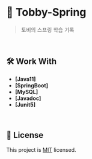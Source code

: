 # 📖 Tobby-Spring

> 토비의 스프링 학습 기록</br>
<br/>

## 🛠 Work With
- **[Java11]**
- **[SpringBoot]**
- **[MySQL]**
- **[Javadoc]**
- **[Junit5]**
<br/>
<!-- LIVE DEMO -->


## 📝 License

This project is [MIT](./LICENSE) licensed.
